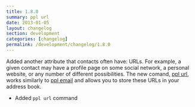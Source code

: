 ```yaml
---
title: 1.8.0
summary: ppl url
date: 2013-01-05
layout: changelog
section: development
categories: [changelog]
permalink: /development/changelog/1.8.0
---
```


Added another attribute that contacts often have: URLs. For example, a given
contact may have a profile page on some social network, a personal website, or
any number of different possibilities. The new comand, [ppl
url](/documentation/commands/url), works similarly to [ppl
email](/documentation/commands/email) and allows you to store these URLs in your
address book.

* Added `ppl url` command
